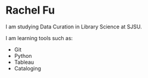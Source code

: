 # Rachel Fu

I am studying Data Curation in Library Science at SJSU.

I am learning tools such as:

- Git
- Python
- Tableau
- Cataloging
